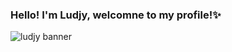 ### Hello! I'm Ludjy, welcomne to my profile!✨
![ludjy banner](https://user-images.githubusercontent.com/126501848/227803009-1cf5ced3-2b3f-4a0c-8093-2296d83275c5.png)






<!--
**LDER-DEV/LDER-DEV** is a ✨ _special_ ✨ repository because its `README.md` (this file) appears on your GitHub profile.

Here are some ideas to get you started:

- 🔭 I’m currently working on ...
- 🌱 I’m currently learning ...
- 👯 I’m looking to collaborate on ...
- 🤔 I’m looking for help with ...
- 💬 Ask me about ...
- 📫 How to reach me: ...
- 😄 Pronouns: ...
- ⚡ Fun fact: ...
-->
